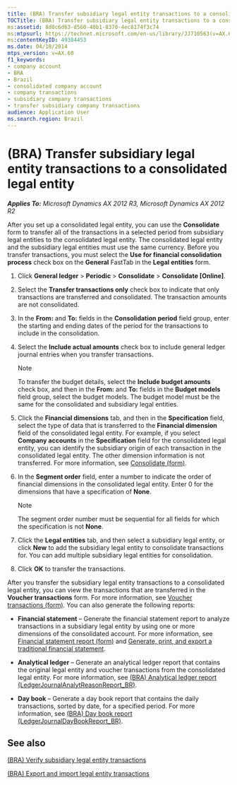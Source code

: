 ```yaml
---
title: (BRA) Transfer subsidiary legal entity transactions to a consolidated legal entity
TOCTitle: (BRA) Transfer subsidiary legal entity transactions to a consolidated legal entity
ms:assetid: 8d0c6d63-d560-40b1-8370-4ec8174f3c74
ms:mtpsurl: https://technet.microsoft.com/en-us/library/JJ710563(v=AX.60)
ms:contentKeyID: 49384453
ms.date: 04/18/2014
mtps_version: v=AX.60
f1_keywords:
- company account
- BRA
- Brazil
- consolidated company account
- company transactions
- subsidiary company transactions
- transfer subsidiary company transactions
audience: Application User
ms.search.region: Brazil
---
```


# (BRA) Transfer subsidiary legal entity transactions to a consolidated legal entity 


_**Applies To:** Microsoft Dynamics AX 2012 R3, Microsoft Dynamics AX 2012 R2_

After you set up a consolidated legal entity, you can use the **Consolidate** form to transfer all of the transactions in a selected period from subsidiary legal entities to the consolidated legal entity. The consolidated legal entity and the subsidiary legal entities must use the same currency. Before you transfer transactions, you must select the **Use for financial consolidation process** check box on the **General** FastTab in the **Legal entities** form.

1.  Click **General ledger** \> **Periodic** \> **Consolidate** \> **Consolidate \[Online\]**.

2.  Select the **Transfer transactions only** check box to indicate that only transactions are transferred and consolidated. The transaction amounts are not consolidated.

3.  In the **From:** and **To:** fields in the **Consolidation period** field group, enter the starting and ending dates of the period for the transactions to include in the consolidation.

4.  Select the **Include actual amounts** check box to include general ledger journal entries when you transfer transactions.
    

    > [!NOTE]
    > <P>To transfer the budget details, select the <STRONG>Include budget amounts</STRONG> check box, and then in the <STRONG>From:</STRONG> and <STRONG>To:</STRONG> fields in the <STRONG>Budget models</STRONG> field group, select the budget models. The budget model must be the same for the consolidated and subsidiary legal entities.</P>



5.  Click the **Financial dimensions** tab, and then in the **Specification** field, select the type of data that is transferred to the **Financial dimension** field of the consolidated legal entity. For example, if you select **Company accounts** in the **Specification** field for the consolidated legal entity, you can identify the subsidiary origin of each transaction in the consolidated legal entity. The other dimension information is not transferred. For more information, see [Consolidate (form)](https://technet.microsoft.com/en-us/library/aa618539\(v=ax.60\)).

6.  In the **Segment order** field, enter a number to indicate the order of financial dimensions in the consolidated legal entity. Enter 0 for the dimensions that have a specification of **None**.
    

    > [!NOTE]
    > <P>The segment order number must be sequential for all fields for which the specification is not <STRONG>None</STRONG>.</P>



7.  Click the **Legal entities** tab, and then select a subsidiary legal entity, or click **New** to add the subsidiary legal entity to consolidate transactions for. You can add multiple subsidiary legal entities for consolidation.

8.  Click **OK** to transfer the transactions.

After you transfer the subsidiary legal entity transactions to a consolidated legal entity, you can view the transactions that are transferred in the **Voucher transactions** form. For more information, see [Voucher transactions (form)](https://technet.microsoft.com/en-us/library/aa583215\(v=ax.60\)). You can also generate the following reports:

  - **Financial statement** – Generate the financial statement report to analyze transactions in a subsidiary legal entity by using one or more dimensions of the consolidated account. For more information, see [Financial statement report (form)](https://technet.microsoft.com/en-us/library/aa585230\(v=ax.60\)) and [Generate, print, and export a traditional financial statement](generate-print-and-export-a-traditional-financial-statement.md).

  - **Analytical ledger** – Generate an analytical ledger report that contains the original legal entity and voucher transactions from the consolidated legal entity. For more information, see [(BRA) Analytical ledger report (LedgerJournalAnalytReasonReport\_BR)](https://technet.microsoft.com/en-us/library/jj710455\(v=ax.60\)).

  - **Day book** – Generate a day book report that contains the daily transactions, sorted by date, for a specified period. For more information, see [(BRA) Day book report (LedgerJournalDayBookReport\_BR)](https://technet.microsoft.com/en-us/library/jj710413\(v=ax.60\)).

## See also

[(BRA) Verify subsidiary legal entity transactions](bra-verify-subsidiary-legal-entity-transactions.md)

[(BRA) Export and import legal entity transactions](bra-export-and-import-legal-entity-transactions.md)

  


